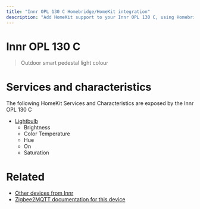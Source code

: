 ```yaml
---
title: "Innr OPL 130 C Homebridge/HomeKit integration"
description: "Add HomeKit support to your Innr OPL 130 C, using Homebridge, Zigbee2MQTT and homebridge-z2m."
---
```

<!---
This file has been GENERATED using src/docgen/docgen.ts
DO NOT EDIT THIS FILE MANUALLY!
-->
# Innr OPL 130 C
> Outdoor smart pedestal light colour


# Services and characteristics
The following HomeKit Services and Characteristics are exposed by
the Innr OPL 130 C

* [Lightbulb](../../light.md)
  * Brightness
  * Color Temperature
  * Hue
  * On
  * Saturation


# Related
* [Other devices from Innr](../index.md#innr)
* [Zigbee2MQTT documentation for this device](https://www.zigbee2mqtt.io/devices/OPL_130_C.html)